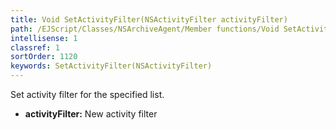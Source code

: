 ```yaml
---
title: Void SetActivityFilter(NSActivityFilter activityFilter)
path: /EJScript/Classes/NSArchiveAgent/Member functions/Void SetActivityFilter(NSActivityFilter p_0)
intellisense: 1
classref: 1
sortOrder: 1120
keywords: SetActivityFilter(NSActivityFilter)
---
```



Set activity filter for the specified list.



* **activityFilter:** New activity filter


